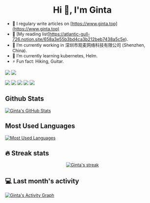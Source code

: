 <h1 align="center">Hi 👋, I'm Ginta</h1>

- 📝 I regulary write articles on [https://www.ginta.top](https://www.ginta.top)
- 📕 [My reading list]https://atlantic-gull-726.notion.site/658a3e55b3bd4ca3b212beb7438a5c5e).
- 🔭 I’m currently working in 深圳市观麦网络科技有限公司 (Shenzhen, China).
- 🌱 I’m currently learning kubernetes, Helm.
- ⚡ Fun fact: Hiking, Guitar.

[![](https://img.shields.io/badge/-Python-3776AB?style=flat-square&logo=python&logoColor=ffffff)](https://www.python.org/)
[![](https://img.shields.io/badge/Shell-f05032?style=flat-square&logo=powershell&logoColor=ffffff)](https://www.shell.com/)

[![](https://img.shields.io/badge/-Docker-2496ED?style=flat-square&logo=docker&logoColor=ffffff)](https://www.docker.com/)
[![](https://img.shields.io/badge/-Kubenetes-2496ED?style=flat-square&logo=kubernetes&logoColor=ffffff)](https://kubernetes.io/)
[![](https://img.shields.io/badge/-Redis-dc382d?style=flat-square&logo=redis&logoColor=white)](https://redis.io/)
[![](https://img.shields.io/badge/-RabbitMQ-269539?style=flat-square&logo=rabbitmq&logoColor=white)](https://www.rabbitmq.com/)
[![](https://img.shields.io/badge/-MongoDB-6DB33F?style=flat-square&logo=mongodb&logoColor=white)](https://www.mongodb.com/)

## Github Stats

<a href="https://github.com/mar-heaven/mar-heaven">
  <img align="center" src="https://github-readme-stats.vercel.app/api?username=mar-heaven&show_icons=true&line_height=27&count_private=true&title_color=ffffff&text_color=c9cacc&icon_color=2bbc8a&bg_color=1d1f21" alt="Ginta's GitHub Stats" />
</a>

## Most Used Languages
<a href="https://github.com/mar-heaven/mar-heaven">
  <img align="center" src="https://github-readme-stats.vercel.app/api/top-langs/?username=mar-heaven&theme=dark&layout=compact" alt="Most Used Languages" />
</a>


## 🔥 Streak stats

<!-- GitHub Readme Streak Stats - https://github.com/DenverCoder1/github-readme-streak-stats -->
<p align="center">
  <a href="#">
    <img title="🔥 Streak stats" alt="Ginta's streak" src="https://github-readme-streak-stats.herokuapp.com/?user=mar-heaven&theme=monokai-metallian&hide_border=true"/>
  </a>
</p>

## 💻 Last month's activity
<!-- https://github.com/ashutosh00710/github-readme-activity-graph -->
<a href=""><img alt="Ginta's Activity Graph" src="https://activity-graph.herokuapp.com/graph?username=mar-heaven&bg_color=1F222E&color=F8D866&line=F85D7F&point=FFFFFF&hide_border=true" /></a>
